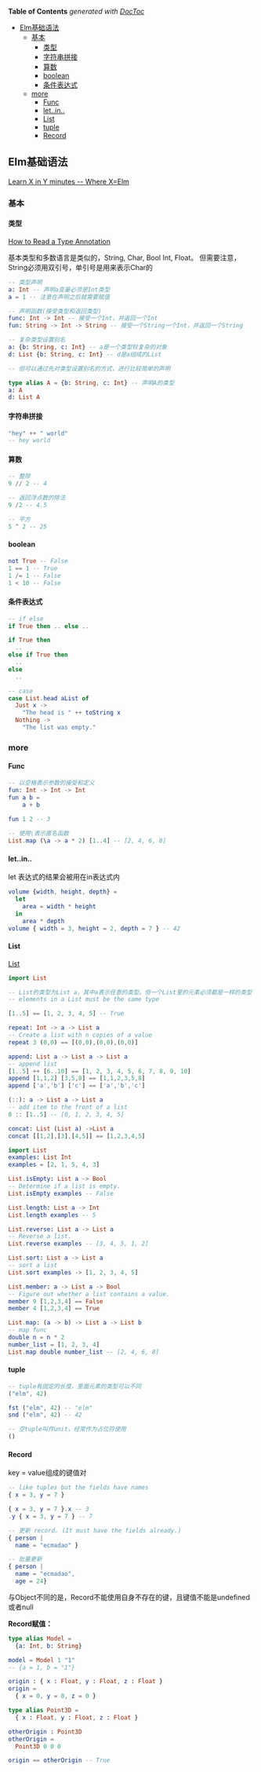 <!-- START doctoc generated TOC please keep comment here to allow auto update -->
<!-- DON'T EDIT THIS SECTION, INSTEAD RE-RUN doctoc TO UPDATE -->
**Table of Contents**  *generated with [DocToc](https://github.com/thlorenz/doctoc)*

- [Elm基础语法](#elm%E5%9F%BA%E7%A1%80%E8%AF%AD%E6%B3%95)
  - [基本](#%E5%9F%BA%E6%9C%AC)
    - [类型](#%E7%B1%BB%E5%9E%8B)
    - [字符串拼接](#%E5%AD%97%E7%AC%A6%E4%B8%B2%E6%8B%BC%E6%8E%A5)
    - [算数](#%E7%AE%97%E6%95%B0)
    - [boolean](#boolean)
    - [条件表达式](#%E6%9D%A1%E4%BB%B6%E8%A1%A8%E8%BE%BE%E5%BC%8F)
  - [more](#more)
    - [Func](#func)
    - [let..in..](#letin)
    - [List](#list)
    - [tuple](#tuple)
    - [Record](#record)

<!-- END doctoc generated TOC please keep comment here to allow auto update -->

## Elm基础语法

[Learn X in Y minutes -- Where X=Elm](https://learnxinyminutes.com/docs/elm/)

### 基本

#### 类型

[How to Read a Type Annotation](https://github.com/elm-guides/elm-for-js/blob/master/How%20to%20Read%20a%20Type%20Annotation.md)

基本类型和多数语言是类似的，String, Char, Bool Int, Float。
但需要注意，String必须用双引号，单引号是用来表示Char的

```elm
-- 类型声明
a: Int -- 声明a变量必须是Int类型
a = 1 -- 注意在声明之后就需要赋值

-- 声明函数(接受类型和返回类型)
func: Int -> Int -- 接受一个Int，并返回一个Int
fun: String -> Int -> String -- 接受一个String一个Int，并返回一个String

-- 复杂类型设置别名
a: {b: String, c: Int} -- a是一个类型较复杂的对象
d: List {b: String, c: Int} -- d是a组成的List

-- 但可以通过先对类型设置别名的方式，进行比较简单的声明

type alias A = {b: String, c: Int} -- 声明A的类型
a: A
d: List A
```

#### 字符串拼接

```elm
"hey" ++ " world"
-- hey world
```

#### 算数

```elm
-- 整除
9 // 2 -- 4

-- 返回浮点数的除法
9 /2 -- 4.5

-- 平方
5 ^ 2 -- 25
```

#### boolean

```elm
not True -- False
1 == 1 -- True
1 /= 1 -- False
1 < 10 -- False
```

#### 条件表达式

```elm
-- if else
if True then .. else ..

if True then 
  ..
else if True then 
  ..
else
  ..

-- case
case List.head aList of
  Just x ->
  	"The head is " ++ toString x
  Nothing ->
  	"The list was empty."
```

### more

#### Func

```elm
-- 以空格表示参数的接受和定义
fun: Int -> Int -> Int
fun a b =
	a + b
	
fun 1 2 -- 3
```

```elm
-- 使用\表示匿名函数
List.map (\a -> a * 2) [1..4] -- [2, 4, 6, 8]
```

#### let..in..

let 表达式的结果会被用在in表达式内

```elm
volume {width, height, depth} =
  let
    area = width * height
  in
    area * depth
volume { width = 3, height = 2, depth = 7 } -- 42
```

#### List

[List](http://package.elm-lang.org/packages/elm-lang/core/3.0.0/List)

```elm
import List

-- List的类型为List a，其中a表示任意的类型。但一个List里的元素必须都是一样的类型
-- elements in a List must be the same type

[1..5] == [1, 2, 3, 4, 5] -- True

repeat: Int -> a -> List a
-- Create a list with n copies of a value
repeat 3 (0,0) == [(0,0),(0,0),(0,0)]

append: List a -> List a -> List a
-- append list
[1..5] ++ [6..10] == [1, 2, 3, 4, 5, 6, 7, 8, 9, 10]
append [1,1,2] [3,5,8] == [1,1,2,3,5,8]
append ['a','b'] ['c'] == ['a','b','c']

(::): a -> List a -> List a
-- add item to the front of a list
0 :: [1..5] -- [0, 1, 2, 3, 4, 5]

concat: List (List a) ->List a
concat [[1,2],[3],[4,5]] == [1,2,3,4,5]
```

```elm
import List
examples: List Int
examples = [2, 1, 5, 4, 3]

List.isEmpty: List a -> Bool
-- Determine if a list is empty.
List.isEmpty examples -- False

List.length: List a -> Int
List.length examples -- 5

List.reverse: List a -> List a
-- Reverse a list.
List.reverse examples -- [3, 4, 5, 1, 2]

List.sort: List a -> List a
-- sort a list
List.sort examples -> [1, 2, 3, 4, 5]

List.member: a -> List a -> Bool
-- Figure out whether a list contains a value.
member 9 [1,2,3,4] == False
member 4 [1,2,3,4] == True

List.map: (a -> b) -> List a -> List b
-- map func
double n = n * 2
number_list = [1, 2, 3, 4]
List.map double number_list -- [2, 4, 6, 8]
```

#### tuple

```elm
-- tuple有固定的长度，里面元素的类型可以不同
("elm", 42)

fst ("elm", 42) -- "elm"
snd ("elm", 42) -- 42

-- 空tuple叫作unit，经常作为占位符使用
()
```

#### Record

key = value组成的键值对

```elm
-- like tuples but the fields have names
{ x = 3, y = 7 }

{ x = 3, y = 7 }.x -- 3
.y { x = 3, y = 7 } -- 7

-- 更新 record. (It must have the fields already.)
{ person |
  name = "ecmadao" }

-- 批量更新
{ person |
  name = "ecmadao",
  age = 24}
```

与Object不同的是，Record不能使用自身不存在的键，且键值不能是undefined或者null

**Record赋值：**

```elm
type alias Model = 
  {a: Int, b: String}

model = Model 1 "1" 
-- {a = 1, b = "1"}
```

```elm
origin : { x : Float, y : Float, z : Float }
origin =
  { x = 0, y = 0, z = 0 }

type alias Point3D =
  { x : Float, y : Float, z : Float }

otherOrigin : Point3D
otherOrigin =
  Point3D 0 0 0

origin == otherOrigin -- True
```